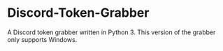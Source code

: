 # Discord-Token-Grabber
A Discord token grabber written in Python 3.
This version of the grabber only supports Windows.
